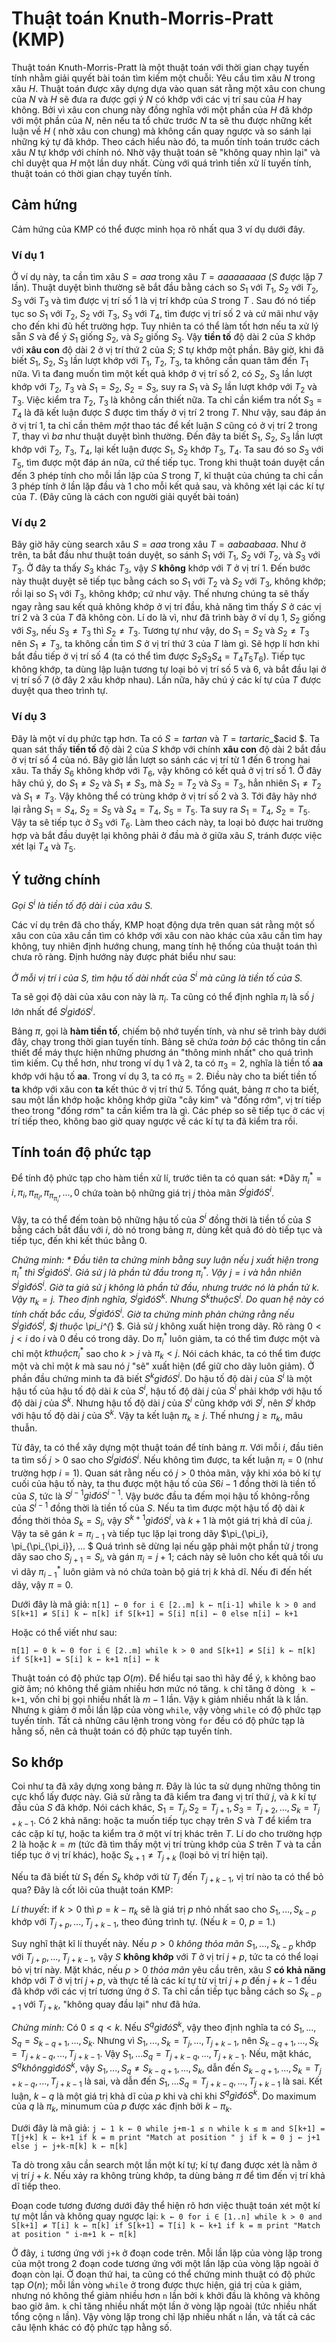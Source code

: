 # Thuật toán Knuth-Morris-Pratt (KMP)

Thuật toán Knuth-Morris-Pratt là một thuật toán với thời gian chạy tuyến tính nhằm giải quyết bài toán tìm kiếm một chuỗi: Yêu cầu tìm xâu $N$ trong xâu $H$. Thuật toán được xây dựng dựa vào quan sát rằng một xâu con chung của $N$ và $H$ sẽ đưa ra được gợi ý $N$ có khớp với các vị trí sau của $H$ hay không. Bởi vì xâu con chung này đồng nghĩa với một phần của $H$ đã khớp với một phần của $N$, nên nếu ta tổ chức trước $N$ ta sẽ thu được những kết luận về $H$ ( nhờ xâu con chung) mà không cần quay ngược và so sánh lại những ký tự đã khớp. Theo cách hiểu nào đó, ta muốn tính toán trước cách xâu $N$ tự khớp với chính nó. Nhờ vậy thuật toán sẽ "không quay nhìn lại" và chỉ duyệt qua $H$ một lần duy nhất. Cùng với quá trình tiền xử lí tuyến tính, thuật toán có thời gian chạy tuyến tính. 

## Cảm hứng
Cảm hứng của KMP có thể được minh họa rõ nhất qua 3 ví dụ dưới đây.

### Ví dụ 1
Ở ví dụ này, ta cần tìm xâu $S = aaa$ trong xâu $T = aaaaaaaaa$ ($S$ được lặp 7 lần). Thuật duyệt bình thường sẽ bắt đầu bằng cách so $S_1$ với $T_1$, $S_2$ với $T_2$, $S_3$ với $T_3$ và tìm được vị trí số 1 là vị trí khớp của $S$ trong $T$ . Sau đó nó tiếp tục so $S_1$ với $T_2$, $S_2$ với $T_3$, $S_3$ với $T_4$, tìm được vị trí số 2 và cứ mãi như vậy cho đến khi đủ hết trường hợp. Tuy nhiên ta có thể làm tốt hơn nếu ta xử lý sẵn $S$ và để ý $S_1$ giống $S_2$, và $S_2$ giống $S_3$. Vậy **tiền tố** độ dài 2 của $S$ khớp với **xâu con** độ dài 2 ở vị trí thứ 2 của $S$; $S$ tự khớp một phần. Bây giờ, khi đã biết $S_1$, $S_2$, $S_3$ lần lượt khớp với $T_1$, $T_2$, $T_3$, ta không cần quan tâm đến $T_1$ nữa. Vì ta đang muốn tìm một kết quả khớp ở vị trí số 2, có $S_2$, $S_3$ lần lượt khớp với $T_2$, $T_3$ và $S_1 = S_2$, $S_2 = S_3$, suy ra $S_1$ và $S_2$ lần lượt khớp với $T_2$ và $T_3$. Việc kiểm tra $T_2$, $T_3$ là không cần thiết nữa. Ta chỉ cần kiểm tra nốt $S_3 = T_4$ là đã kết luận được $S$ được tìm thấy ở vị trí 2 trong $T$. Như vậy, sau đáp án ở vị trí $1$, ta chỉ cần thêm *một* thao tác để kết luận $S$ cũng có ở vị trí $2$ trong $T$, thay vì *ba* như thuật duyệt bình thường. Đến đây ta biết $S_1$, $S_2$, $S_3$ lần lượt khớp với $T_2$, $T_3$, $T_4$, lại kết luận được $S_1$, $S_2$ khớp $T_3$,  $T_4$. Ta sau đó so $S_3$ với $T_5$, tìm được một đáp án nữa, cứ thế tiếp tục. Trong khi thuật toán duyệt cần đến $3$ phép tính cho mỗi lần lặp của $S$ trong $T$, kĩ thuật của chúng ta chỉ cần $3$ phép tính ở lần lặp đầu và $1$ cho mỗi kết quả sau, và không xét lại các kí tự của $T$. (Đây cũng là cách con người giải quyết bài toán) 

### Ví dụ 2
Bây giờ hãy cùng search xâu $S = aaa$ trong xâu $T =  aabaabaaa$. Như ở trên, ta bắt đầu như thuật toán duyệt, so sánh $S_1$ với $T_1$, $S_2$ với $T_2$, và $S_3$ với $T_3$. Ở đây ta thấy $S_3$ khác $T_3$, vậy $S$ **không** khớp với $T$ ở vị trí $1$. Đến bước này thuật duyệt sẽ tiếp tục bằng cách so $S_1$ với $T_2$ và $S_2$ với $T_3$, không khớp; rồi lại so $S_1$ với $T_3$, không khớp; cứ như vậy. Thế nhưng chúng ta sẽ thấy ngay rằng sau kết quả không khớp ở vị trí đầu, khả năng tìm thấy $S$ ở các vị trí $2$ và $3$ của $T$ đã không còn. Lí do là vì, như đã trình bày ở ví dụ 1, $S_2$ giống với $S_3$, nếu $S_3 \neq T_3$ thì $S_2 \neq T_3$. Tương tự như vậy, do $S_1 = S_2$ và $S_2 \neq T_3$ nên $S_1 \neq T_3$, ta không cần tìm $S$ ở vị trí thứ $3$ của $T$ làm gì. Sẽ hợp lí hơn khi bắt đầu tiếp ở vị trí số $4$ (ta có thể tìm được $S_2S_3S_4$ $=$ $T_4T_5T_6$). Tiếp tục không khớp, ta dùng lập luận tương tự loại bỏ vị trí số $5$ và $6$, và bắt đầu lại ở vị trí số $7$ (ở đây 2 xâu khớp nhau). Lần nữa, hãy chú ý các kí tự của $T$ được duyệt qua theo trình tự.

### Ví dụ 3

Đây là một ví dụ phức tạp hơn. Ta có $S = tartan$ và $T = tartaric$_$acid $. Ta quan sát thấy **tiền tố** độ dài $2$ của $S$ khớp với chính **xâu con** độ dài $2$ bắt đầu ở vị trí số $4$ của nó. Bây giờ lần lượt so sánh các vị trí từ $1$ đến $6$ trong hai xâu. Ta thấy $S_6$ không khớp với $T_6$, vậy không có kết quả ở vị trí số $1$. Ở đây hãy chú ý, do $S_1 \neq S_2$ và $S_1 \neq S_3$, mà $S_2 = T_2$ và $S_3 = T_3$, hẳn nhiên $S_1 \neq T_2$ và $S_1 \neq T_3$. Vậy không thể có trùng khớp ở vị trí số $2$ và $3$. Tới đây hãy nhớ lại rằng $S_1 = S_4$, $S_2 = S_5$ và $S_4 = T_4$, $S_5 = T_5$. Ta suy ra $S_1 = T_4$, $S_2 = T_5$. Vậy ta sẽ tiếp tục ở $S_3$ với $T_6$. Làm theo cách này, ta loại bỏ được hai trường hợp và bắt đầu duyệt lại không phải ở đầu mà ở giữa xâu $S$, tránh được việc xét lại $T_4$ và $T_5$.

## Ý tưởng chính
*Gọi $S^i$ là tiền tố độ dài $i$ của xâu $S$.*

Các ví dụ trên đã cho thấy, KMP hoạt động dựa trên quan sát rằng một số xâu con của xâu cần tìm có khớp với xâu con nào khác của xâu cần tìm hay không, tuy nhiên định hướng chung, mang tính hệ thống của thuật toán thì chưa rõ ràng. Định hướng này được phát biểu như sau:

*Ở mỗi vị trí $i$ của $S$, tìm hậu tố dài nhất của $S^i$ mà cũng là tiền tố của $S$.*

Ta sẽ gọi độ dài của xâu con này là $\pi_i$. Ta cũng có thể định nghĩa $\pi_i$ là số $j$ lớn nhất để $S^j gì đó S^i$.

Bảng $\pi$, gọi là **hàm tiền tố**, chiếm bộ nhớ tuyến tính, và như sẽ trình bày dưới đây, chạy trong thời gian tuyến tính. Bảng sẽ chứa *toàn bộ* các thông tin cần thiết để máy thực hiện những phương án "thông minh nhất" cho quá trình tìm kiếm. Cụ thể hơn, như trong ví dụ 1 và 2, ta có $\pi_3 = 2$, nghĩa là tiền tố **aa** khớp với hậu tố **aa**. Trong ví dụ 3, ta có $\pi_5 = 2$. Điều này cho ta biết tiền tố **ta** khớp với xâu con **ta** kết thúc ở vị trí thứ $5$. Tổng quát, bảng $\pi$ cho ta biết, sau một lần khớp hoặc không khớp giữa "cây kim" và "đống rớm", vị trí tiếp theo trong "đống rơm" ta cần kiểm tra là gì. Các phép so sẽ tiếp tục ở các vị trí tiếp theo, không bao giờ quay ngược về các kí tự ta đã kiểm tra rồi.

## Tính toán độ phức tạp

Để tính độ phức tạp cho hàm tiền xử lí, trước tiên ta có quan sát:
*Dãy $\pi_i^{*} = i, \pi_i, \pi_{\pi_i}, \pi_{\pi_{\pi_i}}, ... ,0$ chứa toàn bộ những giá trị $j$ thỏa mãn $S^j gì đó S^i$.

Vậy, ta có thể đếm toàn bộ những hậu tố của $S^i$ đồng thời là tiền tố của $S$ bằng cách bắt đầu với $i$, dò nó trong bảng $\pi$, dùng kết quả đó dò tiếp tục và tiếp tục, đến khi kết thúc bằng $0$. 

*Chứng minh: * Đầu tiên ta chứng minh bằng suy luận nếu $j$ xuất hiện trong $\pi_i^{*}$ thì $S^j gì đó S^i$. Giả sử $j$ là phần tử đầu trong $\pi_i^{*}$. Vậy $j=i$ và hẳn nhiên $S^j gì đó S^i$. Giờ ta giả sử $j$ không là phần tử đầu, nhưng trước nó là phần tử $k$. Vậy $\pi_k = j$. Theo định nghĩa, $S^j gì đó S^k$. Nhưng $S^k thuộc S^i$. Do quan hệ này có tính chất bắc cầu, $S^j gì đó S^i$.
Giờ ta chứng minh phản chứng rằng nếu $S^j gì đó S^i$, $j thuộc \pi_i^{*}  $. Giả sử $j$ không xuất hiện trong dãy. Rõ ràng $0 < j < i$ do $i$ và $0$ đều có trong dãy. Do $\pi_i^{*}$ luôn giảm, ta có thể tìm được một và chỉ một $k thuộc \pi_i^{*}$ sao cho $k>j$ và $\pi_k<j$. Nói cách khác, ta có thể tìm được một và chỉ một $k$ mà sau nó $j$ "sẽ" xuất hiện (để giữ cho dãy luôn giảm). Ở phần đầu chứng minh ta đã biết $S^k gì đó S^i$. Do hậu tố độ dài $j$ của $S^i$ là một hậu tố của hậu tố độ dài $k$ của $S^i$, hậu tố độ dài $j$ của $S^i$ phải khớp với hậu tố độ dài $j$ của $S^k$. Nhưng hậu tố độ dài $j$ của $S^i$ cũng khớp với $S^j$, nên $S^j$ khớp với hậu tố độ dài $j$ của $S^k$. Vậy ta kết luận $\pi_k \ge j$. Thế nhưng $j \ge \pi_k$, mâu thuẫn.

Từ đây, ta có thể xây dựng một thuật toán để tính bảng $\pi$. Với mỗi $i$, đầu tiên ta tìm số $j>0$ sao cho $S^j gì đó S^i$. Nếu không tìm được, ta kết luận $\pi_i = 0$ (như trường hợp $i=1$). Quan sát rằng nếu có $j>0$ thỏa mãn, vậy khi xóa bỏ kí tự cuối của hậu tố này, ta thu được một hậu tố của $S6{i-1}$ đồng thời là tiền tố của $S$, tức là $S^{j-1} gì đó S^{i-1}$. Vậy bước đầu ta đếm mọi hậu tố không-rỗng của $S^{i-1}$ đồng thời là tiền tố của $S$. Nếu ta tìm được một hậu tố độ dài $k$ đồng thời thỏa $S_k = S_i$, vậy $S^{k+1} gì đó S^i$, và $k+1$ là một giá trị khả dĩ của $j$. Vậy ta sẽ gán $k = \pi_{i-1}$ và tiếp tục lặp lại trong dãy $\pi_{\pi_i}, \pi_{\pi_{\pi_i}}, ... $ Quá trình sẽ dừng lại nếu gặp phải một phần tử $j$ trong dãy sao cho $S_{j+1} = S_i$, và gán $\pi_i = j+1$; cách này sẽ luôn cho kết quả tối ưu vì dãy $\pi_{i-1}^*$ luôn giảm và nó chứa toàn bộ giá trị $k$ khả dĩ. Nếu đi đến hết dãy, vậy $\pi = 0$.

Dưới đây là mã giả:
`
π[1] ← 0
for i ∈ [2..m]
    k ← π[i-1]
    while k > 0 and S[k+1] ≠ S[i]
        k ← π[k]
    if S[k+1] = S[i]
        π[i] ← 0
    else
        π[i] ← k+1
`

Hoặc có thể viết như sau:

`
π[1] ← 0
k ← 0
for i ∈ [2..m]
    while k > 0 and S[k+1] ≠ S[i]
        k ← π[k]
    if S[k+1] = S[i]
        k ← k+1
    π[i] ← k
` 

Thuật toán có độ phức tạp $O(m)$. Để hiểu tại sao thì hãy để ý, `k` không bao giờ âm; nó không thể giảm nhiều hơn mức nó tăng. `k` chỉ tăng ở dòng ` k ← k+1`, vốn chỉ bị gọi nhiều nhất là $m-1$ lần. Vậy `k` giảm nhiều nhất là k lần. Nhưng `k` giảm ở mỗi lần lặp của vòng `while`, vậy vòng `while` có độ phức tạp tuyến tính. Tất cả những câu lệnh trong vòng `for` đều có độ phức tạp là hằng số, nên cả thuật toán có độ phức tạp tuyến tính.

## So khớp

Coi như ta đã xây dựng xong bảng $\pi$. Đây là lúc ta sử dụng những thông tin cực khổ lấy được này. Giả sử rằng ta đã kiểm tra đang vị trí thứ $j$, và $k$ kí tự đầu của $S$ đã khớp. Nói cách khác, $S_1 = T_j , S_2 = T_{j+1}, S_3 = T_{j+2},..., S_k = T_{j+k-1}$. Có 2 khả năng: hoặc ta muốn tiếp tục chạy trên $S$ và $T$ để kiểm tra các cặp kí tự, hoặc ta kiểm tra ở một ví trị khác trên $T$. Lí do cho trường hợp 2 là hoặc $k=m$ (tức đã tìm thấy một vị trí trùng khớp của $S$ trên $T$ và ta cần tiếp tục ở vị trí khác), hoặc $S_{k+1} \neq  T_{j+k}$ (loại bỏ vị trí hiện tại).

Nếu ta đã biết từ $S_1$ đến $S_k$ khớp với từ $T_j$ đến $T_{j+k-1}$, vị trí nào ta có thể bỏ qua? Đây là cốt lõi của thuật toán KMP:

*Lí thuyết*: if $k>0$ thì $p = k - \pi_k$ sẽ là giá trị $p$ nhỏ nhất sao cho $S_1,...,S_{k-p}$ khớp với $T_{j+p},...,T_{j+k-1}$, theo đúng trình tự. (Nếu $k=0$, $p=1$.) 

Suy nghĩ thật kĩ lí thuyết này. Nếu $p>0$ *không thỏa mãn*  $S_1,...,S_{k-p}$ khớp với $T_{j+p},...,T_{j+k-1}$, vậy $S$ **không khớp** với $T$ ở vị trí $j+p$, tức ta có thể loại bỏ vị trí này. Mặt khác, nếu $p>0$ *thỏa mãn* yêu cầu trên, xâu $S$ **có khả năng** khớp với $T$ ở vị trí $j+p$, và thực tế là các kí tự từ vị trí $j+p$ đến $j+k-1$ đều đã khớp với các vị trí tương ứng ở $S$. Ta chỉ cần tiếp tục bằng cách so $S_{k-p+1}$ với $T_{j+k}$, "không quay đầu lại" như đã hứa.

*Chứng minh:* Có $0 \le q < k$. Nếu $S^q gì đó S^k$, vậy theo định nghĩa ta có $S_1,...,S_q = S_{k-q+1},..., S_k$. Nhưng vì $S_1,..., S_k = T_j,...,T_{j+k-1}$, nên $S_{k-q+1},...,S_k = T_{j+k-q},...,T_{j+k-1}$. Vậy $S_1,...S_q = T_{j+k-q},...,T_{j+k-1}$. Nếu, mặt khác, $S^q không gì đó S^k$, vậy $S_1,...,S_q \neq S_{k-q+1},..., S_k$, dẫn đến $S_{k-q+1},...,S_k = T_{j+k-q},...,T_{j+k-1}$ là sai, và dẫn đến $S_1,...S_q = T_{j+k-q},...,T_{j+k-1}$ là sai. Kết luận, $k-q$ là một giá trị khả dĩ của $p$ khi và chỉ khi $S^q gì đó S^k$. Do maximum của $q$ là $\pi_k$, minumum của $p$ được xác định bởi $k-\pi_k$.

Dưới đây là mã giả:
`
j ← 1
k ← 0
while j+m-1 ≤ n
    while k ≤ m and S[k+1] = T[j+k]
        k ← k+1
    if k = m
        print "Match at position " j
    if k = 0
        j ← j+1
    else
        j ← j+k-π[k]
        k ← π[k]
`

Ta dò trong xâu cần search một lần một kí tự; kí tự đang được xét là nằm ở vị trí $j+k$. Nếu xảy ra không trùng khớp, ta dùng bảng $\pi$ để tìm đến vị trí khả dĩ tiếp theo.

Đoạn code tương đương dưới đây thể hiện rõ hơn việc thuật toán xét một kí tự một lần và không quay ngược lại:
`
k ← 0
for i ∈ [1..n]
    while k > 0 and S[k+1] ≠ T[i]
        k ← π[k]
    if S[k+1] = T[i]
        k ← k+1
    if k = m
        print "Match at position " i-m+1
        k ← π[k]
`

Ở đây, `i` tương ứng với `j+k` ở đoạn code trên. Mỗi lần lặp của vòng lặp trong của một trong 2 đoạn code tương ứng với một lần lặp của vòng lặp ngoài ở đoạn còn lại. Ở đoạn thứ hai, ta cũng có thể chứng minh thuật có độ phức tạp $O(n)$; mỗi lần vòng `while` ở trong được thực hiện, giá trị của `k` giảm, nhưng nó không thể giảm nhiều hơn `n` lần bởi `k` khởi đầu là không và không bao giờ âm. `k` chỉ tăng nhiều nhất một lần ở vòng lặp ngoài (tức nhiều nhất tổng cộng `n` lần). Vậy vòng lặp trong chỉ lặp nhiều nhất `n` lần, và tất cả các câu lệnh khác có độ phức tạp hằng số.